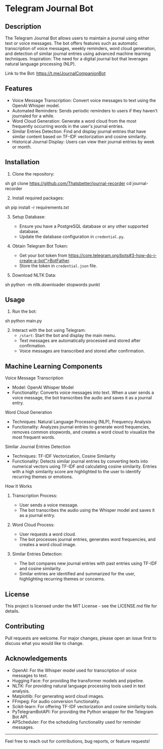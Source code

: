 # Telegram Journal Bot

## Description

The Telegram Journal Bot allows users to maintain a journal using either text or voice messages. The bot offers features
such as automatic transcription of voice messages, weekly reminders, word cloud generation, and detection of similar
journal entries using advanced machine learning techniques.
Inspiration: The need for a digital journal bot that leverages natural language processing (NLP).

Link to the Bot: https://t.me/JournalCompanionBot

## Features

- Voice Message Transcription: Convert voice messages to text using the OpenAI Whisper model.
- Automated Reminders: Sends periodic reminders to users if they haven't journaled for a while.
- Word Cloud Generation: Generate a word cloud from the most frequently occurring words in the user's journal entries.
- Similar Entries Detection: Find and display journal entries that have similar content based on TF-IDF vectorization
  and cosine similarity.
- Historical Journal Display: Users can view their journal entries by week or month.

## Installation

1. Clone the repository:

sh
git clone https://github.com/Thatsbetter/journal-recorder
cd journal-recorder

2. Install required packages:

sh
pip install -r requirements.txt

3. Setup Database:
    - Ensure you have a PostgreSQL database or any other supported database.
    - Update the database configuration in `credential.py`.

4. Obtain Telegram Bot Token:
    - Get your bot token from https://core.telegram.org/bots#3-how-do-i-create-a-bot">BotFather.
    - Store the token in `credential.json` file.

5. Download NLTK Data:

sh
python -m nltk.downloader stopwords punkt

## Usage

1. Run the bot:

sh
python main.py

2. Interact with the bot using Telegram:
    - `/start`: Start the bot and display the main menu.
    - Text messages are automatically processed and stored after confirmation.
    - Voice messages are transcribed and stored after confirmation.

## Machine Learning Components

Voice Message Transcription

- Model: OpenAI Whisper Model
- Functionality: Converts voice messages into text. When a user sends a voice message, the bot transcribes the audio and
  saves it as a journal entry.

Word Cloud Generation

- Techniques: Natural Language Processing (NLP), Frequency Analysis
- Functionality: Analyzes journal entries to generate word frequencies, removes common stopwords, and creates a word
  cloud to visualize the most frequent words.

Similar Journal Entries Detection

- Techniques: TF-IDF Vectorization, Cosine Similarity
- Functionality: Detects similar journal entries by converting texts into numerical vectors using TF-IDF and calculating
  cosine similarity. Entries with a high similarity score are highlighted to the user to identify recurring themes or
  emotions.

How It Works

1. Transcription Process:
    - User sends a voice message.
    - The bot transcribes the audio using the Whisper model and saves it as a journal entry.

2. Word Cloud Process:
    - User requests a word cloud.
    - The bot processes journal entries, generates word frequencies, and creates a word cloud image.

3. Similar Entries Detection:
    - The bot compares new journal entries with past entries using TF-IDF and cosine similarity.
    - Similar entries are identified and summarized for the user, highlighting recurring themes or concerns.

## License

This project is licensed under the MIT License - see the LICENSE.md file for details.

## Contributing

Pull requests are welcome. For major changes, please open an issue first to discuss what you would like to change.

## Acknowledgements

- OpenAI: For the Whisper model used for transcription of voice messages to text.
- Hugging Face: For providing the transformer models and pipeline.
- NLTK: For providing natural language processing tools used in text analysis.
- Matplotlib: For generating word cloud images.
- FFmpeg: For audio conversion functionality.
- Scikit-learn: For offering TF-IDF vectorization and cosine similarity tools.
- PyTelegramBotAPI: For providing the Python wrapper for the Telegram Bot API.
- APScheduler: For the scheduling functionality used for reminder messages.

---

Feel free to reach out for contributions, bug reports, or feature requests!
